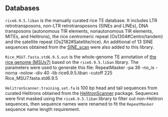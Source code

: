 ## Databases
`rice6.9.5.liban` is the manually curated rice TE database. It includes LTR retrotransposons, non-LTR retrotransposons (SINEs and LINEs), DNA transposons (autonomous TIR elements, nonautonomous TIR elements, MITEs, and Helitrons), the rice centromeric repeat (Os1304#Centro/tandem) and the satellite repeat (Os2182#Satellite/rice). An additional of 13 SINE sequences obtained from the [SINE_scan](https://github.com/maohlzj/SINE_Scan) were also added to this library.

`Rice_MSU7.fasta.std6.9.5.out` is the whole-genome TE annotation of [the rice genome (MSUv7)](http://rice.plantbiology.msu.edu/pub/data/Eukaryotic_Projects/o_sativa/annotation_dbs/pseudomolecules/version_7.0/all.dir/all.con) based on the `rice6.9.5.liban` library. The parameters were used to generate this file:
	RepeatMasker -pa 36 -no_is -norna -nolow -div 40 -lib rice6.9.5.liban -cutoff 225 Rice_MSU7.fasta.std6.9.5

`HelitronScanner.training.set.fa` is 100 bp head and tail sequences from curated Helitrons obtained from the [HelitronScanner](https://sourceforge.net/projects/helitronscanner/) package. Sequences were first masked using the `rice6.9.5.liban` library to filter out non-Helitron sequences, then sequence names were renamed to fit the `RepeatMasker` sequence name length requirement.


